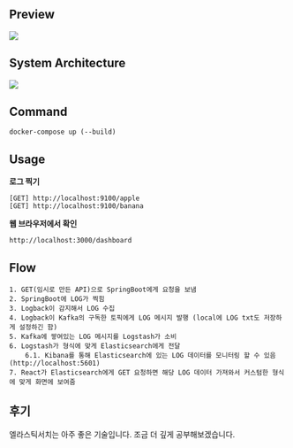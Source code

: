 ## Preview

<img src = "https://github.com/rlatkd/monitoring-system/blob/main/assets/preview.png">

## System Architecture

<img src = "https://github.com/rlatkd/monitoring-system/blob/main/assets/system-architecture.png">

## Command

```
docker-compose up (--build)
```

## Usage

**로그 찍기**

```
[GET] http://localhost:9100/apple
[GET] http://localhost:9100/banana
```

**웹 브라우저에서 확인**

```
http://localhost:3000/dashboard
```

## Flow

```
1. GET(임시로 만든 API)으로 SpringBoot에게 요청을 보냄
2. SpringBoot에 LOG가 찍힘
3. Logback이 감지해서 LOG 수집
4. Logback이 Kafka의 구독한 토픽에게 LOG 메시지 발행 (local에 LOG txt도 저장하게 설정하긴 함)
5. Kafka에 쌓여있는 LOG 메시지를 Logstash가 소비
6. Logstash가 형식에 맞게 Elasticsearch에게 전달
    6.1. Kibana를 통해 Elasticsearch에 있는 LOG 데이터를 모니터링 할 수 있음 (http://localhost:5601)
7. React가 Elasticsearch에게 GET 요청하면 해당 LOG 데이터 가져와서 커스텀한 형식에 맞게 화면에 보여줌
```

## 후기
엘라스틱서치는 아주 좋은 기술입니다.
조금 더 깊게 공부해보겠습니다.
